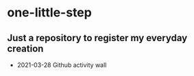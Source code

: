# one-little-step

## Just a repository to register my everyday creation

- 2021-03-28 Github activity wall

